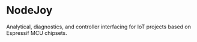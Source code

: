 # NodeJoy
Analytical, diagnostics, and controller interfacing for IoT projects based on Espressif MCU chipsets.

